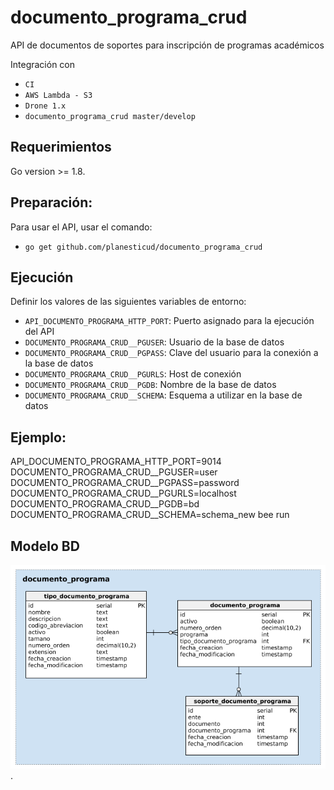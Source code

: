 # documento_programa_crud
API de documentos de soportes para inscripción de programas académicos

Integración con
 - `CI`
 - `AWS Lambda - S3`
 - `Drone 1.x`
 - `documento_programa_crud master/develop`

## Requerimientos
Go version >= 1.8.

## Preparación:
Para usar el API, usar el comando:

 - `go get github.com/planesticud/documento_programa_crud`

## Ejecución
Definir los valores de las siguientes variables de entorno:

 - `API_DOCUMENTO_PROGRAMA_HTTP_PORT`: Puerto asignado para la ejecución del API
 - `DOCUMENTO_PROGRAMA_CRUD__PGUSER`: Usuario de la base de datos
 - `DOCUMENTO_PROGRAMA_CRUD__PGPASS`: Clave del usuario para la conexión a la base de datos  
 - `DOCUMENTO_PROGRAMA_CRUD__PGURLS`: Host de conexión
 - `DOCUMENTO_PROGRAMA_CRUD__PGDB`: Nombre de la base de datos
 - `DOCUMENTO_PROGRAMA_CRUD__SCHEMA`: Esquema a utilizar en la base de datos

## Ejemplo:
API_DOCUMENTO_PROGRAMA_HTTP_PORT=9014 DOCUMENTO_PROGRAMA_CRUD__PGUSER=user DOCUMENTO_PROGRAMA_CRUD__PGPASS=password DOCUMENTO_PROGRAMA_CRUD__PGURLS=localhost DOCUMENTO_PROGRAMA_CRUD__PGDB=bd DOCUMENTO_PROGRAMA_CRUD__SCHEMA=schema_new bee run

## Modelo BD
![image](https://github.com/planesticud/documento_programa_crud/blob/develop/modelo_documento_programa_crud.png).
